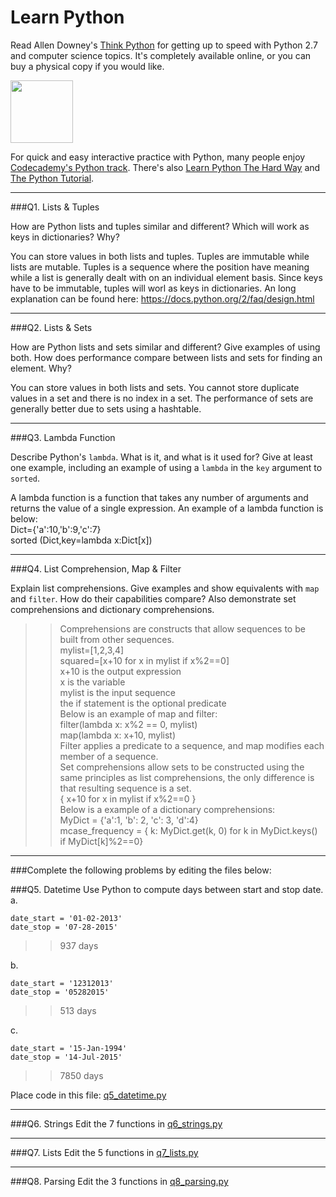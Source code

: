 # Learn Python

Read Allen Downey's [Think Python](http://www.greenteapress.com/thinkpython/) for getting up to speed with Python 2.7 and computer science topics. It's completely available online, or you can buy a physical copy if you would like.

<a href="http://www.greenteapress.com/thinkpython/"><img src="img/think_python.png" style="width: 100px;" target="_blank"></a>

For quick and easy interactive practice with Python, many people enjoy [Codecademy's Python track](http://www.codecademy.com/en/tracks/python). There's also [Learn Python The Hard Way](http://learnpythonthehardway.org/book/) and [The Python Tutorial](https://docs.python.org/2/tutorial/).

---

###Q1. Lists &amp; Tuples

How are Python lists and tuples similar and different? Which will work as keys in dictionaries? Why?

>> 
You can store values in both lists and tuples. Tuples are immutable while lists are mutable. Tuples is a sequence where the position have meaning while a list is generally dealt with on an individual element basis. Since keys have to be immutable, tuples will worl as keys in dictionaries. An long explanation can be found here: https://docs.python.org/2/faq/design.html

---

###Q2. Lists &amp; Sets

How are Python lists and sets similar and different? Give examples of using both. How does performance compare between lists and sets for finding an element. Why?

>> 
You can store values in both lists and sets. You cannot store duplicate values in a set and there is no index in a set. The performance of sets are generally better due to sets using a hashtable. 

---

###Q3. Lambda Function

Describe Python's `lambda`. What is it, and what is it used for? Give at least one example, including an example of using a `lambda` in the `key` argument to `sorted`.

>> 
A lambda function is a function that takes any number of arguments and returns the value of a single expression. An example of a lambda function is below: <br>
Dict={'a':10,'b':9,'c':7} <br>
sorted (Dict,key=lambda x:Dict[x])


---

###Q4. List Comprehension, Map &amp; Filter

Explain list comprehensions. Give examples and show equivalents with `map` and `filter`. How do their capabilities compare? Also demonstrate set comprehensions and dictionary comprehensions.

>> Comprehensions are constructs that allow sequences to be built from other sequences. <br>
mylist=[1,2,3,4] <br>
squared=[x+10 for x in mylist if x%2==0] <br>
x+10 is the output expression<br>
x is the variable<br>
mylist is the input sequence<br>
the if statement is the optional predicate<br>
Below is an example of map and filter:<br>
filter(lambda x: x%2 == 0, mylist) <br>
map(lambda x: x+10, mylist) <br>
Filter applies a predicate to a sequence, and map modifies each member of a sequence. <br>
Set comprehensions allow sets to be constructed using the same principles as list comprehensions, the only difference is that resulting sequence is a set.<br>
{ x+10 for x in mylist if x%2==0 } <br>
Below is a example of a dictionary comprehensions:<br>
MyDict = {'a':1, 'b': 2, 'c': 3, 'd':4} <br>
mcase_frequency = { k: MyDict.get(k, 0) for k in MyDict.keys() if MyDict[k]%2==0}



---

###Complete the following problems by editing the files below:

###Q5. Datetime
Use Python to compute days between start and stop date.   
a.  

```
date_start = '01-02-2013'    
date_stop = '07-28-2015'
```

>> 937 days

b.  
```
date_start = '12312013'  
date_stop = '05282015'  
```

>> 513 days

c.  
```
date_start = '15-Jan-1994'      
date_stop = '14-Jul-2015'  
```

>> 7850 days

Place code in this file: [q5_datetime.py](python/q5_datetime.py)

---

###Q6. Strings
Edit the 7 functions in [q6_strings.py](python/q6_strings.py)

---

###Q7. Lists
Edit the 5 functions in [q7_lists.py](python/q7_lists.py)

---

###Q8. Parsing
Edit the 3 functions in [q8_parsing.py](python/q8_parsing.py)





